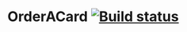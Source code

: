 # OrderACard [![Build status](https://ci.appveyor.com/api/projects/status/34l6uivv4nranjru/branch/main?svg=true)](https://ci.appveyor.com/project/AmaliaKhachatryan/orderacard-fii6b/branch/main)
